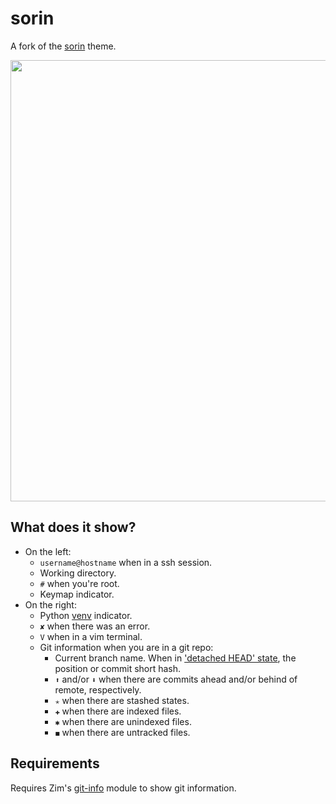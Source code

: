 sorin
=====

A fork of the [sorin] theme.

<img width="706" src="https://zimfw.github.io/images/prompts/sorin@2.png">

What does it show?
------------------

  * On the left:
    * `username@hostname` when in a ssh session.
    * Working directory.
    * `#` when you're root.
    * Keymap indicator.
  * On the right:
    * Python [venv] indicator.
    * `✘` when there was an error.
    * `V` when in a vim terminal.
    * Git information when you are in a git repo:
      * Current branch name. When in ['detached HEAD' state], the position or
        commit short hash.
      * `⬆` and/or `⬇` when there are commits ahead and/or behind of remote, respectively.
      * `✭` when there are stashed states.
      * `✚` when there are indexed files.
      * `✱` when there are unindexed files.
      * `◼` when there are untracked files.

Requirements
------------

Requires Zim's [git-info] module to show git information.

[sorin]: https://github.com/sorin-ionescu/prezto/blob/master/modules/prompt/functions/prompt_sorin_setup
[venv]: https://docs.python.org/3/library/venv.html
['detached HEAD' state]: http://gitfaq.org/articles/what-is-a-detached-head.html
[git-info]: https://github.com/zimfw/git-info
